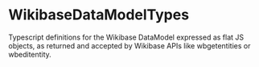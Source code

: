 # WikibaseDataModelTypes

Typescript definitions for the Wikibase DataModel expressed as flat JS objects,
as returned and accepted by Wikibase APIs like wbgetentities or wbeditentity.
